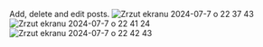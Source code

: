 Add, delete and edit posts. 
![Zrzut ekranu 2024-07-7 o 22 37 43](https://github.com/paulinassss/TeaTime-Blog/assets/128840626/76d1cb56-53cc-4f14-a62d-2ea2645fe8a1)
![Zrzut ekranu 2024-07-7 o 22 41 24](https://github.com/paulinassss/TeaTime-Blog/assets/128840626/3b9419df-b5d7-4645-ae84-e1dd4ea604f7)
![Zrzut ekranu 2024-07-7 o 22 42 43](https://github.com/paulinassss/TeaTime-Blog/assets/128840626/e7f0df5f-e0bc-4366-81e4-fdf8b474f8a6)

